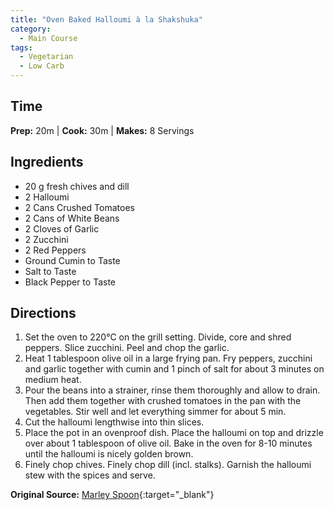 ```yaml
---
title: "Oven Baked Halloumi à la Shakshuka"
category:
  - Main Course
tags:
  - Vegetarian
  - Low Carb
---
```


## Time
**Prep:** 20m | **Cook:** 30m | **Makes:** 8 Servings

## Ingredients
* 20 g fresh chives and dill
* 2 Halloumi
* 2 Cans Crushed Tomatoes
* 2 Cans of White Beans
* 2 Cloves of Garlic
* 2 Zucchini
* 2 Red Peppers
* Ground Cumin to Taste
* Salt to Taste
* Black Pepper to Taste

## Directions
1. Set the oven to 220°C on the grill setting. Divide, core and shred peppers. Slice zucchini. Peel and chop the garlic.
2. Heat 1 tablespoon olive oil in a large frying pan. Fry peppers, zucchini and garlic together with cumin and 1 pinch of salt for about 3 minutes on medium heat.
3. Pour the beans into a strainer, rinse them thoroughly and allow to drain. Then add them together with crushed tomatoes in the pan with the vegetables. Stir well and let everything simmer for about 5 min.
4. Cut the halloumi lengthwise into thin slices.
5. Place the pot in an ovenproof dish. Place the halloumi on top and drizzle over about 1 tablespoon of olive oil. Bake in the oven for 8-10 minutes until the halloumi is nicely golden brown.
6. Finely chop chives. Finely chop dill (incl. stalks). Garnish the halloumi stew with the spices and serve.

**Original Source:** [Marley Spoon](https://marleyspoon.se/menu/107789-ugnsbakad-halloumi-a-la-shakshuka-med-paprika-boenor-och-zucchini){:target="_blank"}
